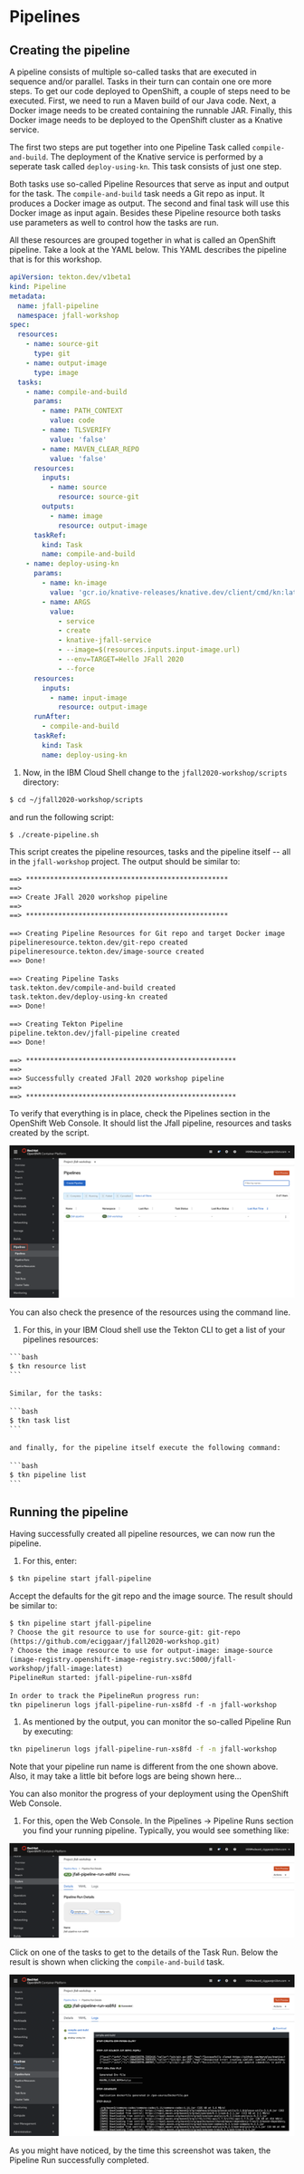 

# Pipelines

## Creating the pipeline

A pipeline consists of multiple so-called tasks that are executed in sequence and/or parallel. Tasks in their turn can contain one ore more steps. To get our code deployed to OpenShift, a couple of steps need to be executed. First, we need to run a Maven build of our Java code. Next, a Docker image needs to be created containing the runnable JAR. Finally, this Docker image needs to be deployed to the OpenShift cluster as a Knative service. 

The first two steps are put together into one Pipeline Task called `compile-and-build`. The deployment of the Knative service is performed by a seperate task called `deploy-using-kn`. This task consists of just one step. 

Both tasks use so-called Pipeline Resources that serve as input and output for the task. The `compile-and-build` task needs a Git repo as input. It produces a Docker image as output. The second and final task will use this Docker image as input again. Besides these Pipeline resource both tasks use parameters as well to control how the tasks are run. 

All these resources are grouped together in what is called an OpenShift pipeline. Take a look at the YAML below. This YAML describes the pipeline that is for this workshop.

```yaml
apiVersion: tekton.dev/v1beta1
kind: Pipeline
metadata:
  name: jfall-pipeline
  namespace: jfall-workshop
spec:
  resources:
    - name: source-git
      type: git
    - name: output-image
      type: image
  tasks:
    - name: compile-and-build
      params:
        - name: PATH_CONTEXT
          value: code
        - name: TLSVERIFY
          value: 'false'
        - name: MAVEN_CLEAR_REPO
          value: 'false'
      resources:
        inputs:
          - name: source
            resource: source-git
        outputs:
          - name: image
            resource: output-image
      taskRef:
        kind: Task
        name: compile-and-build
    - name: deploy-using-kn
      params:
        - name: kn-image
          value: 'gcr.io/knative-releases/knative.dev/client/cmd/kn:latest'
        - name: ARGS
          value:
            - service
            - create
            - knative-jfall-service
            - --image=$(resources.inputs.input-image.url)
            - --env=TARGET=Hello JFall 2020
            - --force
      resources:
        inputs:
          - name: input-image
            resource: output-image
      runAfter:
        - compile-and-build
      taskRef:
        kind: Task
        name: deploy-using-kn
```

1. Now, in the IBM Cloud Shell change to the `jfall2020-workshop/scripts` directory:

  ```bash
  $ cd ~/jfall2020-workshop/scripts
  ```

  and run the following script:

  ```bash
  $ ./create-pipeline.sh
  ```

   This script creates the pipeline resources, tasks and the pipeline itself -- all in the `jfall-workshop` project. The output should be similar to:

  ```
  ==> **************************************************
  ==> 
  ==> Create JFall 2020 workshop pipeline
  ==> 
  ==> **************************************************

  ==> Creating Pipeline Resources for Git repo and target Docker image
  pipelineresource.tekton.dev/git-repo created
  pipelineresource.tekton.dev/image-source created
  ==> Done!

  ==> Creating Pipeline Tasks
  task.tekton.dev/compile-and-build created
  task.tekton.dev/deploy-using-kn created
  ==> Done!

  ==> Creating Tekton Pipeline 
  pipeline.tekton.dev/jfall-pipeline created
  ==> Done!

  ==> ****************************************************
  ==> 
  ==> Successfully created JFall 2020 workshop pipeline
  ==> 
  ==> ****************************************************
  ```

  To verify that everything is in place, check the Pipelines section in the OpenShift Web Console. It should list the Jfall pipeline, resources and  tasks created by the script.

  ![pipelines](images/pipelines.png) 

  You can also check the presence of the resources using the command line. 
  
  1. For this, in your IBM Cloud shell use the Tekton CLI to get a list of your pipelines resources:

    ```bash
    $ tkn resource list
    ```

    Similar, for the tasks:

    ```bash
    $ tkn task list
    ```

    and finally, for the pipeline itself execute the following command:
    
    ```bash
    $ tkn pipeline list
    ```

## Running the pipeline

Having successfully created all pipeline resources, we can now run the pipeline. 

1. For this, enter:

```bash
$ tkn pipeline start jfall-pipeline
```

Accept the defaults for the git repo and the image source. The result should be similar to:

```
$ tkn pipeline start jfall-pipeline
? Choose the git resource to use for source-git: git-repo (https://github.com/eciggaar/jfall2020-workshop.git)
? Choose the image resource to use for output-image: image-source (image-registry.openshift-image-registry.svc:5000/jfall-workshop/jfall-image:latest)
PipelineRun started: jfall-pipeline-run-xs8fd

In order to track the PipelineRun progress run:
tkn pipelinerun logs jfall-pipeline-run-xs8fd -f -n jfall-workshop
```

1. As mentioned by the output, you can monitor the so-called Pipeline Run by executing:

```bash
tkn pipelinerun logs jfall-pipeline-run-xs8fd -f -n jfall-workshop
```

Note that your pipeline run name is different from the one shown above. Also, it may take a little bit before logs are being shown here...

You can also monitor the progress of your deployment using the OpenShift Web Console. 

1. For this, open the Web Console. In the Pipelines -> Pipeline Runs section you find your running pipeline. Typically, you would see something like:

![pipeline run 1](images/pipeline-run1.png) 

Click on one of the tasks to get to the details of the Task Run. Below the result is shown when clicking the `compile-and-build` task.

![task run 1](images/task-run1.png) 

As you might have noticed, by the time this screenshot was taken, the Pipeline Run successfully completed.